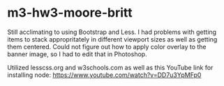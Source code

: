 # m3-hw3-moore-britt
 
Still acclimating to using Bootstrap and Less. I had problems with getting items to stack appropritately in different viewport sizes as well as getting them centered. Could not figure out how to apply color overlay to the banner image, so I had to edit that in Photoshop.

Utilized lesscss.org and w3schools.com as well as this YouTube link for installing node: https://www.youtube.com/watch?v=DD7u3YpMFp0 